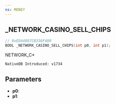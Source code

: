 ```yaml
---
ns: MONEY
---
```

## _NETWORK_CASINO_SELL_CHIPS

```c
// 0xED44897CB336F480
BOOL _NETWORK_CASINO_SELL_CHIPS(int p0, int p1);
```

NETWORK_C*

```
NativeDB Introduced: v1734
```

## Parameters
* **p0**:
* **p1**:
